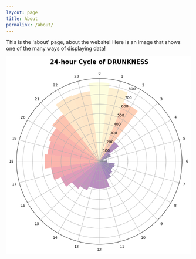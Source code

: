 ```yaml
---
layout: page
title: About
permalink: /about/
---
```


This is the 'about' page, about the website!
Here is an image that shows one of the many ways of displaying data!

![A static image](https://github.com/s240440/s240440.github.io/blob/main/RainbowPlot.png?raw=true)